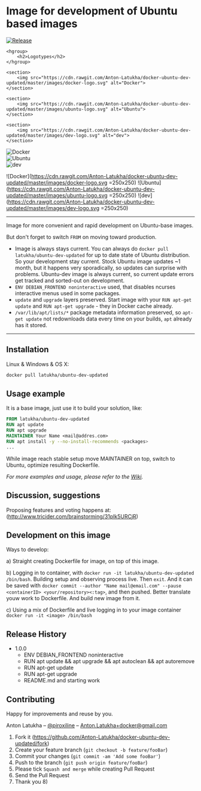# Image for development of Ubuntu based images

[![Release][release-img]][release-url]

<article id="logotypes">

    <hgroup>    
        <h2>Logotypes</h2>
    </hgroup>

    <section>
        <img src="https://cdn.rawgit.com/Anton-Latukha/docker-ubuntu-dev-updated/master/images/docker-logo.svg" alt="Docker">
    </section>

    <section>
        <img src="https://cdn.rawgit.com/Anton-Latukha/docker-ubuntu-dev-updated/master/images/ubuntu-logo.svg" alt="Ubuntu">
    </section>

    <section>
        <img src="https://cdn.rawgit.com/Anton-Latukha/docker-ubuntu-dev-updated/master/images/dev-logo.svg" alt="dev">
    </section>

</article>

<div class="row">
  <div class="col-sm-4"><img src="https://cdn.rawgit.com/Anton-Latukha/docker-ubuntu-dev-updated/master/images/docker-logo.svg" alt="Docker"></div>
  <div class="col-sm-4"><img src="https://cdn.rawgit.com/Anton-Latukha/docker-ubuntu-dev-updated/master/images/ubuntu-logo.svg" alt="Ubuntu"></div>
  <div class="col-sm-4"><img src="https://cdn.rawgit.com/Anton-Latukha/docker-ubuntu-dev-updated/master/images/dev-logo.svg" alt="dev"></div>
  </div>
</div>


![Docker](https://cdn.rawgit.com/Anton-Latukha/docker-ubuntu-dev-updated/master/images/docker-logo.svg =250x250) ![Ubuntu](https://cdn.rawgit.com/Anton-Latukha/docker-ubuntu-dev-updated/master/images/ubuntu-logo.svg =250x250) ![dev](https://cdn.rawgit.com/Anton-Latukha/docker-ubuntu-dev-updated/master/images/dev-logo.svg =250x250)


----
Image for more convenient and rapid  development on Ubuntu-base images.

But don't forget to switch `FROM` on moving toward production.

* Image is always stays current. You can always do `docker pull latukha/ubuntu-dev-updated` for up to date state of Ubuntu distribution. So your development stay current. Stock Ubuntu image updates ~1 month, but it happens very sporadically, so updates can surprise with problems. Ubuntu-dev image is always current, so current update errors get tracked and sorted-out on development.
* `ENV DEBIAN_FRONTEND noninteractive` used, that disables ncurses interactive menus used in some packages.
* `update` and `upgrade` layers preserved. Start image with your `RUN apt-get update` and `RUN apt-get upgrade` - they in Docker cache already.
* `/var/lib/apt/lists/*` package metadata information preserved, so `apt-get update` not redownloads data every time on your builds, `apt` already has it stored.
----

## Installation

Linux & Windows & OS X:

```sh
docker pull latukha/ubuntu-dev-updated
```

## Usage example

It is a base image, just use it to build your solution, like:

```Dockerfile
FROM latukha/ubuntu-dev-updated
RUN apt update 
RUN apt upgrade
MAINTAINER Your Name <mail@addres.com>
RUN apt install -y --no-install-recommends <packages>
...
```

While image reach stable setup move MAINTAINER on top, switch to Ubuntu, optimize resulting Dockerfile.

_For more examples and usage, please refer to the [Wiki][wiki]._

## Discussion, suggestions

Proposing features and voting happens at:
(http://www.tricider.com/brainstorming/31pIk5URCjR)

## Development on this image

Ways to develop:

a) Straight creating Dockerfile for image, on top of this image.

b) Logging in to container, with `docker run -it latukha/ubuntu-dev-updated /bin/bash`. Building setup and observing process live. Then `exit`. And it can be saved with `docker commit --author "Name mail@email.com" --pause <containerID> <your/repository><:tag>`, and then pushed. Better translate youw work to Dockerfile. And build new image from it.

c) Using a mix of Dockerfile and live logging in to your image container `docker run -it <image> /bin/bash`

## Release History

* 1.0.0
    * ENV DEBIAN_FRONTEND noninteractive
    * RUN apt update && apt upgrade && apt autoclean && apt autoremove
    * RUN apt-get update
    * RUN apt-get upgrade
    * README.md and starting work

## Contributing

Happy for improvements and reuse by you.

Anton Latukha – [@piroxiline](https://twitter.com/piroxiline) – Anton.Latukha+docker@gmail.com

1. Fork it (https://github.com/Anton-Latukha/docker-ubuntu-dev-updated/fork)
2. Create your feature branch (`git checkout -b feature/fooBar`)
3. Commit your changes (`git commit -am 'Add some fooBar'`)
4. Push to the branch (`git push origin feature/fooBar`)
5. Please tick `Squash and merge` while creating Pull Request
6. Send the Pull Request
7. Thank you 8)

<!-- Markdown link & img dfn's -->
[release-img]: https://img.shields.io/badge/release-1.0.0-brightgreen.svg?style=flat-square
[release-url]: https://github.com/Anton-Latukha/docker-ubuntu-dev-updated
[wiki]: https://github.com/Anton-Latukha/docker-ubuntu-dev-updated/wiki
